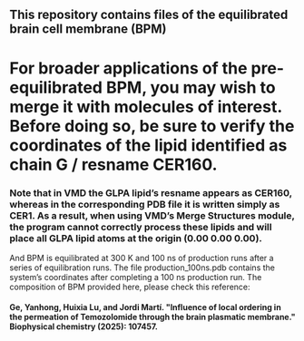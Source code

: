 ## This repository contains files of the equilibrated brain cell membrane (BPM)

# For broader applications of the pre-equilibrated BPM, you may wish to merge it with molecules of interest. Before doing so, be sure to verify the coordinates of the lipid identified as chain G / resname CER160.

### Note that in VMD the GLPA lipid’s resname appears as CER160, whereas in the corresponding PDB file it is written simply as CER1. As a result, when using VMD’s Merge Structures module, the program cannot correctly process these lipids and will place all GLPA lipid atoms at the origin (0.00 0.00 0.00).

And BPM is equilibrated at 300 K and 100 ns of production runs after a series of equilibration runs.
The file production_100ns.pdb contains the system’s coordinates after completing a 100 ns production run.
The composition of BPM provided here, please check this reference:

#### Ge, Yanhong, Huixia Lu, and Jordi Martí. "Influence of local ordering in the permeation of Temozolomide through the brain plasmatic membrane." Biophysical chemistry (2025): 107457.
